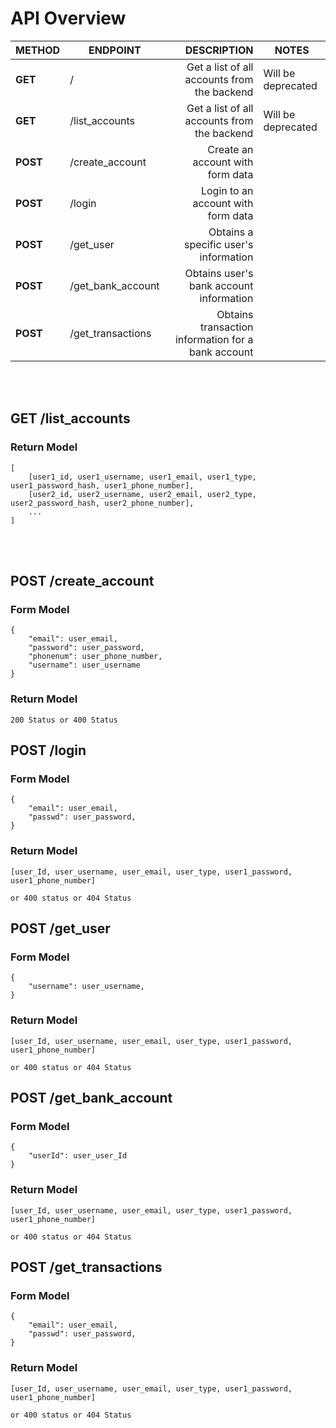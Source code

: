 # API Overview
| METHOD | ENDPOINT | DESCRIPTION | NOTES
| --- | --- | --: |--- |
| **GET** |  / | Get a list of all accounts from the backend | Will be deprecated |
| **GET** |  /list_accounts | Get a list of all accounts from the backend | Will be deprecated |
| **POST** |  /create_account | Create an account with form data | |
| **POST** |  /login | Login to an account with form data | |
| **POST** |  /get_user | Obtains a specific user's information | |
| **POST** |  /get_bank_account | Obtains user's bank account information | |
| **POST** |  /get_transactions | Obtains transaction information for a bank account | |

<br>
<br>

## GET /list_accounts
### Return Model
```
[
    [user1_id, user1_username, user1_email, user1_type, user1_password_hash, user1_phone_number],
    [user2_id, user2_username, user2_email, user2_type, user2_password_hash, user2_phone_number],
    ...
]
```

<br>
<br>

## POST /create_account
### Form Model
```
{
    "email": user_email,
    "password": user_password,
    "phonenum": user_phone_number,
    "username": user_username
}
```
### Return Model
```
200 Status or 400 Status
```
## POST /login
### Form Model
```
{
    "email": user_email,
    "passwd": user_password,
}
```
### Return Model
```
[user_Id, user_username, user_email, user_type, user1_password, user1_phone_number]

or 400 status or 404 Status
```
## POST /get_user
### Form Model
```
{
    "username": user_username,
}
```
### Return Model
```
[user_Id, user_username, user_email, user_type, user1_password, user1_phone_number]

or 400 status or 404 Status
```
## POST /get_bank_account
### Form Model
```
{
    "userId": user_user_Id 
}
```
### Return Model
```
[user_Id, user_username, user_email, user_type, user1_password, user1_phone_number]

or 400 status or 404 Status
```
## POST /get_transactions
### Form Model
```
{
    "email": user_email,
    "passwd": user_password,
}
```
### Return Model
```
[user_Id, user_username, user_email, user_type, user1_password, user1_phone_number]

or 400 status or 404 Status
```